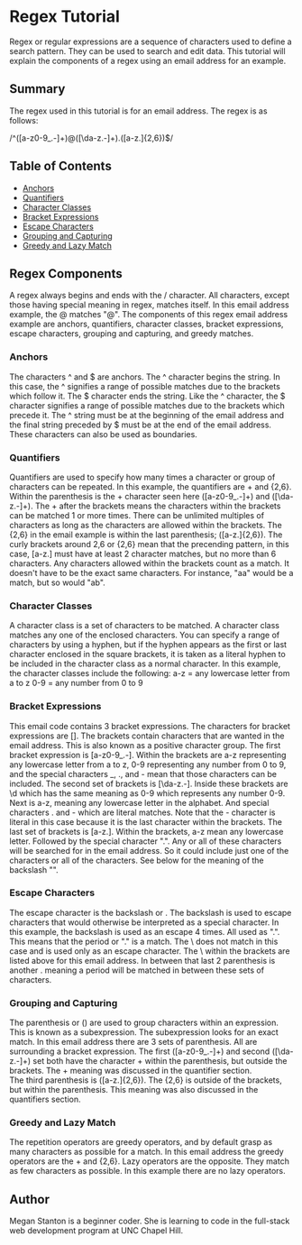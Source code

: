 # Regex Tutorial
Regex or regular expressions are a sequence of characters used to define a search pattern. They can be used to search and edit data. This tutorial will explain the components of a regex using an email address for an example.

## Summary
The regex used in this tutorial is for an email address. The regex is as follows:

/^([a-z0-9_\.-]+)@([\da-z\.-]+)\.([a-z\.]{2,6})$/

## Table of Contents

- [Anchors](#anchors)
- [Quantifiers](#quantifiers)
- [Character Classes](#character-classes)
- [Bracket Expressions](#bracket-expressions)
- [Escape Characters](#escape-characters)
- [Grouping and Capturing](#grouping-and-capturing)
- [Greedy and Lazy Match](#greedy-and-lazy-match)

## Regex Components
A regex always begins and ends with the / character. All characters, except those having special meaning in regex, matches itself. In this email address example, the @ matches "@". The components of this regex email address example are anchors, quantifiers, character classes, bracket expressions, escape characters, grouping and capturing, and greedy matches.

### Anchors
The characters ^ and $ are anchors. The ^ character begins the string. In this case, the ^ signifies a range of possible matches due to the brackets which follow it. 
The $ character ends the string. Like the ^ character, the $ character signifies a range of possible matches due to the brackets which precede it. The ^ string must be at the beginning of the email address and the final string preceded by $ must be at the end of the email address. These characters can also be  used as boundaries. 

### Quantifiers
Quantifiers are used to specify how many times a character or group of characters can be repeated. In this example, the quantifiers are + and {2,6}. Within the parenthesis is the + character seen here ([a-z0-9_\.-]+) and ([\da-z\.-]+). The + after the brackets means the characters within the brackets can be matched 1 or more times. There can be unlimited multiples of characters as long as the characters are allowed within the brackets.
The {2,6} in the email example is within the last parenthesis; ([a-z\.]{2,6}). The curly brackets around 2,6 or {2,6} mean that the precending pattern, in this case, [a-z\.] must have at least 2 character matches, but no more than 6 characters. Any characters allowed within the brackets count as a match. It doesn't have to be the exact same characters. For instance, "aa" would be a match, but so would "ab". 

### Character Classes
A character class is a set of characters to be matched. A character class matches any one of the enclosed characters. You can specify a range of characters by using a hyphen, but if the hyphen appears as the first or last character enclosed in the square brackets, it is taken as a literal hyphen to be included in the character class as a normal character. In this example, the character classes include the following:
  a-z = any lowercase letter from a to z
  0-9 = any number from 0 to 9

### Bracket Expressions
This email code contains 3 bracket expressions. The characters for bracket expressions are []. The brackets contain characters that are wanted in the email address. This is also known as a positive character group. 
The first bracket expression is [a-z0-9_\.-]. Within the brackets are a-z representing any lowercase letter from a to z, 0-9 representing any number from 0 to 9, and the special characters _, ., and - mean that those characters can be included. 
The second set of brackets is [\da-z\.-]. Inside these brackets are \d which has the same meaning as 0-9 which represents any number 0-9. Next is a-z, meaning any lowercase letter in the alphabet. And special characters . and - which are literal matches. Note that the - character is literal in this case because it is the last character within the brackets.
The last set of brackets is [a-z\.]. Within the brackets, a-z mean any lowercase letter. Followed by the special character   ".". Any or all of these characters will be searched for in the email address. So it could include just one of the characters or all of the characters. See below for the meaning of the backslash "\".

### Escape Characters
The escape character is the backslash  or \. The backslash is used to escape characters that would otherwise be interpreted as a special character. In this example, the backslash is used as an escape 4 times. All used as "\.". This means that the period or "." is a match. The \ does not match in this case and is used only as an escape character. The \ within the brackets are listed above for this email address. In between that last 2 parenthesis is another \. meaning a period will be matched in between these sets of characters. 

### Grouping and Capturing
The parenthesis or () are used to group characters within an expression. This is known as a subexpression. The subexpression looks for an exact match. In this email address there are 3 sets of parenthesis. All are surrounding a bracket expression. The first ([a-z0-9_\.-]+) and second ([\da-z\.-]+) set both have the character + within the parenthesis, but outside the brackets. The + meaning was discussed in the quantifier section.  
The third parenthesis is ([a-z\.]{2,6}). The {2,6} is outside of the brackets, but within the parenthesis. This meaning was also discussed in the quantifiers section. 

### Greedy and Lazy Match
The repetition operators are greedy operators, and by default grasp as many characters as possible for a match. In this email address the greedy operators are the + and {2,6}. 
Lazy operators are the opposite. They match as few characters as possible. In this example there are no lazy operators. 

## Author
Megan Stanton is a beginner coder. She is learning to code in the full-stack web development program at UNC Chapel Hill.   
